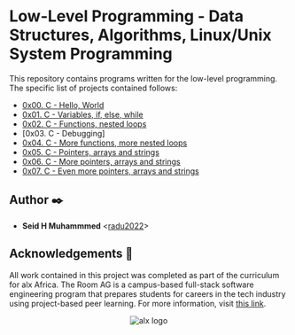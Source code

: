 # Low-Level Programming - Data Structures, Algorithms, Linux/Unix System Programming

This repository contains programs written for the low-level programming. The specific list of projects contained follows:

* [0x00. C - Hello, World](./0x00-hello_world)
* [0x01. C - Variables, if, else, while](./0x01-variables_if_else_while)
* [0x02. C - Functions, nested loops](./0x02-functions_nested_loops)
* [0x03. C - Debugging]
* [0x04. C - More functions, more nested loops](./0x04-more_functions_nested_loops)
* [0x05. C - Pointers, arrays and strings](./0x05-pointers_arrays_strings)
* [0x06. C - More pointers, arrays and strings](./0x06-pointers_arrays_strings)
* [0x07. C - Even more pointers, arrays and strings](./0x07-pointers_arrays_strings)

## Author :black_nib:

* __Seid H Muhammmed__ <[radu2022](https://github.com/radu2022)>

## Acknowledgements :pray:

All work contained in this project was completed as part of the curriculum for
alx Africa. The Room AG is a campus-based full-stack software
engineering program that prepares students for careers in the tech industry
using project-based peer learning. For more information, visit
[this link](https://www.alxafrica.com/).

<p align="center">
  <img
    src="https://miro.medium.com/fit/c/176/176/1*E1LonYGC5Fx4QLY4W5SaVA.jpeg"
    alt="alx logo">
</p>